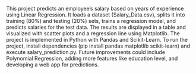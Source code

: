 This project predicts an employee’s salary based on years of experience using Linear Regression. It loads a dataset (Salary_Data.csv), splits it into training (80%) and testing (20%) sets, trains a regression model, and predicts salaries for the test data. The results are displayed in a table and visualized with scatter plots and a regression line using Matplotlib. The project is implemented in Python with Pandas and Scikit-Learn. To run the project, install dependencies (pip install pandas matplotlib scikit-learn) and execute salary_prediction.py. Future improvements could include Polynomial Regression, adding more features like education level, and developing a web app for predictions.
